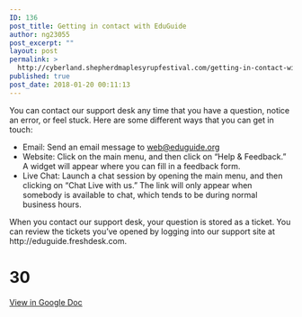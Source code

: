 ```yaml
---
ID: 136
post_title: Getting in contact with EduGuide
author: ng23055
post_excerpt: ""
layout: post
permalink: >
  http://cyberland.shepherdmaplesyrupfestival.com/getting-in-contact-with-eduguide
published: true
post_date: 2018-01-20 00:11:13
---
```

You can contact our support desk any time that you have a question, notice an error, or feel stuck. Here are some different ways that you can get in touch:
<ul>
 	<li>Email: Send an email message to <a href="mailto:web@eduguide.org">web@eduguide.org</a></li>
 	<li>Website: Click on the main menu, and then click on “Help &amp; Feedback.” A widget will appear where you can fill in a feedback form.</li>
 	<li>Live Chat: Launch a chat session by opening the main menu, and then clicking on “Chat Live with us.” The link will only appear when somebody is available to chat, which tends to be during normal business hours.</li>
</ul>
When you contact our support desk, your question is stored as a ticket. You can review the tickets you’ve opened by logging into our support site at http://eduguide.freshdesk.com.

# 30 #

<a href="https://docs.google.com/document/d/1ud6xyARXPKMlzw5UFQoBI0vZ7qsb9zzZCXiyaELD1DI/edit?usp=sharing">View in Google Doc</a>